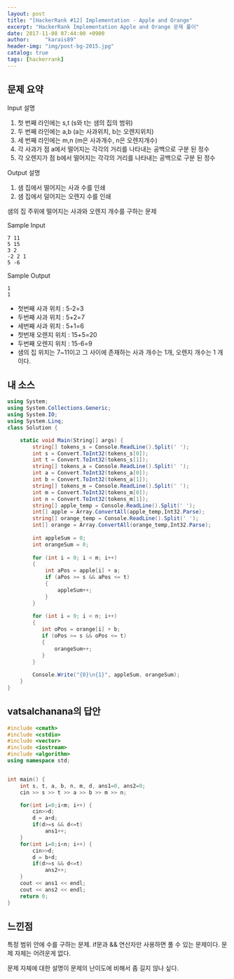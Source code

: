 ```yaml
---
layout: post
title: "[HackerRank #12] Implementation - Apple and Orange"
excerpt: "HackerRank Implementation Apple and Orange 문제 풀이"
date: 2017-11-08 07:44:00 +0900
author:     "karais89"
header-img: "img/post-bg-2015.jpg"
catalog: true
tags: [hackerrank]
---
```


## 문제 요약

Input 설명

1. 첫 번째 라인에는 s,t (s와 t는 샘의 집의 범위)
2. 두 번째 라인에는 a,b (a는 사과위치, b는 오렌지위치)
3. 세 번째 라인에는 m,n (m은 사과개수, n은 오렌지개수)
4. 각 사과가 점 a에서 떨어지는 각각의 거리를 나타내는 공백으로 구분 된 정수
5. 각 오렌지가 점 b에서 떨어지는 각각의 거리를 나타내는 공백으로 구분 된 정수 

Output 설명

1. 샘 집에서 떨어지는 사과 수를 인쇄
2. 샘 집에서 덜어지는 오렌지 수를 인쇄

샘의 집 주위에 떨어지는 사과와 오렌지 개수를 구하는 문제

Sample Input
```
7 11
5 15
3 2
-2 2 1
5 -6
```

Sample Output
```
1
1
```

- 첫번째 사과 위치 : 5-2=3
- 두번째 사과 위치 : 5+2=7
- 세번째 사과 위치 : 5+1=6
- 첫번재 오렌지 위치 : 15+5=20
- 두번째 오렌지 위치 : 15-6=9
- 샘의 집 위치는 7~11이고 그 사이에 존재하는 사과 개수는 1개, 오렌지 개수는 1 개이다.


## 내 소스

```csharp
using System;
using System.Collections.Generic;
using System.IO;
using System.Linq;
class Solution {

    static void Main(String[] args) {
        string[] tokens_s = Console.ReadLine().Split(' ');
        int s = Convert.ToInt32(tokens_s[0]);
        int t = Convert.ToInt32(tokens_s[1]);
        string[] tokens_a = Console.ReadLine().Split(' ');
        int a = Convert.ToInt32(tokens_a[0]);
        int b = Convert.ToInt32(tokens_a[1]);
        string[] tokens_m = Console.ReadLine().Split(' ');
        int m = Convert.ToInt32(tokens_m[0]);
        int n = Convert.ToInt32(tokens_m[1]);
        string[] apple_temp = Console.ReadLine().Split(' ');
        int[] apple = Array.ConvertAll(apple_temp,Int32.Parse);
        string[] orange_temp = Console.ReadLine().Split(' ');
        int[] orange = Array.ConvertAll(orange_temp,Int32.Parse);
        
        int appleSum = 0;
        int orangeSum = 0;
        
        for (int i = 0; i < m; i++)
        {
            int aPos = apple[i] + a;
            if (aPos >= s && aPos <= t)
            {
                appleSum++;
            }
        }
        
        for (int i = 0; i < n; i++)
        {
           int oPos = orange[i] + b;
           if (oPos >= s && oPos <= t)
           {
               orangeSum++;
           }
        }
        
        Console.Write("{0}\n{1}", appleSum, orangeSum);
    }
}

```

## vatsalchanana의 답안

```cpp
#include <cmath>
#include <cstdio>
#include <vector>
#include <iostream>
#include <algorithm>
using namespace std;


int main() {
    int s, t, a, b, n, m, d, ans1=0, ans2=0;
    cin >> s >> t >> a >> b >> m >> n;

    for(int i=0;i<m; i++) {
        cin>>d;
        d = a+d;
        if(d>=s && d<=t)
            ans1++;
    }
    for(int i=0;i<n; i++) {
        cin>>d;
        d = b+d;
        if(d>=s && d<=t)
            ans2++;
    }
    cout << ans1 << endl;
    cout << ans2 << endl; 
    return 0;
}
```

## 느낀점

특정 범위 안에 수를 구하는 문제. if문과 && 연산자만 사용하면 풀 수 있는 문제이다. 문제 자체는 어려운게 없다.

문제 자체에 대한 설명이 문제의 난이도에 비해서 좀 길지 않나 싶다.
